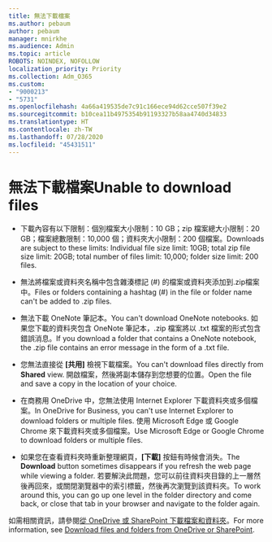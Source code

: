 ```yaml
---
title: 無法下載檔案
ms.author: pebaum
author: pebaum
manager: mnirkhe
ms.audience: Admin
ms.topic: article
ROBOTS: NOINDEX, NOFOLLOW
localization_priority: Priority
ms.collection: Adm_O365
ms.custom:
- "9000213"
- "5731"
ms.openlocfilehash: 4a66a419535de7c91c166ece94d62cce507f39e2
ms.sourcegitcommit: b10cea11b4975354b91193327b58aa4740d34833
ms.translationtype: HT
ms.contentlocale: zh-TW
ms.lasthandoff: 07/28/2020
ms.locfileid: "45431511"
---
```

# <a name="unable-to-download-files"></a><span data-ttu-id="41380-102">無法下載檔案</span><span class="sxs-lookup"><span data-stu-id="41380-102">Unable to download files</span></span>

- <span data-ttu-id="41380-103">下載內容有以下限制：個別檔案大小限制：10 GB；zip 檔案總大小限制：20 GB；檔案總數限制：10,000 個；資料夾大小限制：200 個檔案。</span><span class="sxs-lookup"><span data-stu-id="41380-103">Downloads are subject to these limits: Individual file size limit: 10GB; total zip file size limit: 20GB; total number of files limit: 10,000; folder size limit: 200 files.</span></span>
- <span data-ttu-id="41380-104">無法將檔案或資料夾名稱中包含雜湊標記 (#) 的檔案或資料夾添加到.zip檔案中。</span><span class="sxs-lookup"><span data-stu-id="41380-104">Files or folders containing a hashtag (#) in the file or folder name can't be added to .zip files.</span></span>  
    
- <span data-ttu-id="41380-105">無法下載 OneNote 筆記本。</span><span class="sxs-lookup"><span data-stu-id="41380-105">You can't download OneNote notebooks.</span></span> <span data-ttu-id="41380-106">如果您下載的資料夾包含 OneNote 筆記本，.zip 檔案將以 .txt 檔案的形式包含錯誤消息。</span><span class="sxs-lookup"><span data-stu-id="41380-106">If you download a folder that contains a OneNote notebook, the .zip file contains an error message in the form of a .txt file.</span></span>  
    
- <span data-ttu-id="41380-107">您無法直接從 **[共用]** 檢視下載檔案。</span><span class="sxs-lookup"><span data-stu-id="41380-107">You can't download files directly from **Shared**  view.</span></span> <span data-ttu-id="41380-108">開啟檔案，然後將副本儲存到您想要的位置。</span><span class="sxs-lookup"><span data-stu-id="41380-108">Open the file and save a copy in the location of your choice.</span></span>  
    
- <span data-ttu-id="41380-109">在商務用 OneDrive 中，您無法使用 Internet Explorer 下載資料夾或多個檔案。</span><span class="sxs-lookup"><span data-stu-id="41380-109">In OneDrive for Business, you can't use Internet Explorer to download folders or multiple files.</span></span> <span data-ttu-id="41380-110">使用 Microsoft Edge 或 Google Chrome 來下載資料夾或多個檔案。</span><span class="sxs-lookup"><span data-stu-id="41380-110">Use Microsoft Edge or Google Chrome to download folders or multiple files.</span></span>  
    
- <span data-ttu-id="41380-111">如果您在查看資料夾時重新整理網頁，**[下載]** 按鈕有時候會消失。</span><span class="sxs-lookup"><span data-stu-id="41380-111">The **Download** button sometimes disappears if you refresh the web page while viewing a folder.</span></span> <span data-ttu-id="41380-112">若要解決此問題，您可以前往資料夾目錄的上一層然後再回來，或關閉瀏覽器中的索引標籤，然後再次瀏覽到該資料夾。</span><span class="sxs-lookup"><span data-stu-id="41380-112">To work around this, you can go up one level in the folder directory and come back, or close that tab in your browser and navigate to the folder again.</span></span>  
    
<span data-ttu-id="41380-113">如需相關資訊，請參閱[從 OneDrive 或 SharePoint 下載檔案和資料夾](https://support.office.com/article/download-files-and-folders-from-onedrive-or-sharepoint-5c7397b7-19c7-4893-84fe-d02e8fa5df05)。</span><span class="sxs-lookup"><span data-stu-id="41380-113">For more information, see [Download files and folders from OneDrive or SharePoint](https://support.office.com/article/download-files-and-folders-from-onedrive-or-sharepoint-5c7397b7-19c7-4893-84fe-d02e8fa5df05).</span></span>